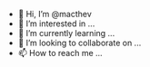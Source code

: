 - 👋 Hi, I’m @macthev
- 👀 I’m interested in ...
- 🌱 I’m currently learning ...
- 💞️ I’m looking to collaborate on ...
- 📫 How to reach me ...

<!---
macthev/macthev is a ✨ special ✨ repository because its `README.md` (this file) appears on your GitHub profile.
You can click the Preview link to take a look at your changes.
--->
